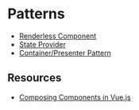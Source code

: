 # Patterns

- [Renderless Component](./renderless-component.md)
- [State Provider](./state-provider/readme.md)
- [Container/Presenter Pattern](./container-presenter-pattern.md)

## Resources

- [Composing Components in Vue.js](https://dulisz.com/blog/composing-components-in-vue-js/)